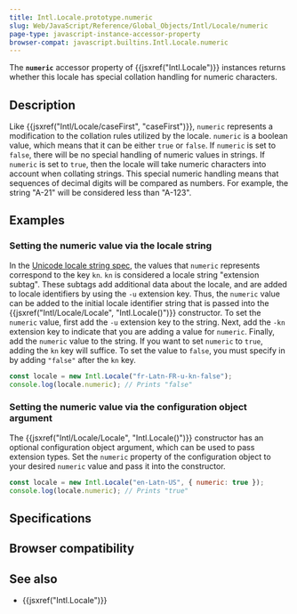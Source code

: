 ```yaml
---
title: Intl.Locale.prototype.numeric
slug: Web/JavaScript/Reference/Global_Objects/Intl/Locale/numeric
page-type: javascript-instance-accessor-property
browser-compat: javascript.builtins.Intl.Locale.numeric
---
```




The **`numeric`** accessor property of {{jsxref("Intl.Locale")}} instances returns whether this locale has special collation handling for numeric characters.

## Description

Like {{jsxref("Intl/Locale/caseFirst", "caseFirst")}}, `numeric` represents a modification to the collation rules utilized by the locale. `numeric` is a boolean value, which means that it can be either `true` or `false`. If `numeric` is set to `false`, there will be no special handling of numeric values in strings. If `numeric` is set to `true`, then the locale will take numeric characters into account when collating strings. This special numeric handling means that sequences of decimal digits will be compared as numbers. For example, the string "A-21" will be considered less than "A-123".

## Examples

### Setting the numeric value via the locale string

In the [Unicode locale string spec](https://www.unicode.org/reports/tr35/), the values that `numeric` represents correspond to the key `kn`. `kn` is considered a locale string "extension subtag". These subtags add additional data about the locale, and are added to locale identifiers by using the `-u` extension key. Thus, the `numeric` value can be added to the initial locale identifier string that is passed into the {{jsxref("Intl/Locale/Locale", "Intl.Locale()")}} constructor. To set the `numeric` value, first add the `-u` extension key to the string. Next, add the `-kn` extension key to indicate that you are adding a value for `numeric`. Finally, add the `numeric` value to the string. If you want to set `numeric` to `true`, adding the `kn` key will suffice. To set the value to `false`, you must specify in by adding `"false"` after the `kn` key.

```js
const locale = new Intl.Locale("fr-Latn-FR-u-kn-false");
console.log(locale.numeric); // Prints "false"
```

### Setting the numeric value via the configuration object argument

The {{jsxref("Intl/Locale/Locale", "Intl.Locale()")}} constructor has an optional configuration object argument, which can be used to pass extension types. Set the `numeric` property of the configuration object to your desired `numeric` value and pass it into the constructor.

```js
const locale = new Intl.Locale("en-Latn-US", { numeric: true });
console.log(locale.numeric); // Prints "true"
```

## Specifications



## Browser compatibility



## See also

- {{jsxref("Intl.Locale")}}
